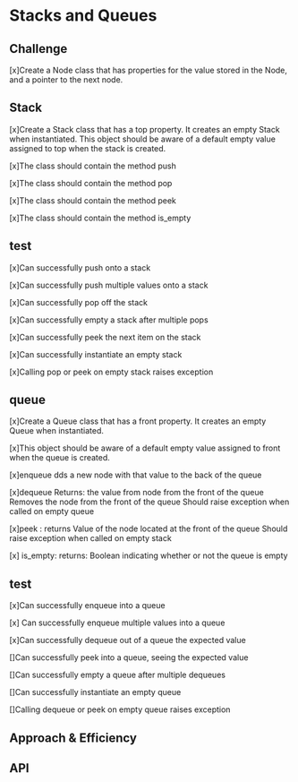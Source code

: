 
# Stacks and Queues
<!-- Short summary or background information -->
 

## Challenge
<!-- Description of the challenge -->
[x]Create a Node class that has properties for the value stored in the Node, and a pointer to the next node.

## Stack


[x]Create a Stack class that has a top property. It creates an empty Stack when instantiated.
This object should be aware of a default empty value assigned to top when the stack is created.

[x]The class should contain the method push

[x]The class should contain the method pop

[x]The class should contain the method peek

[x]The class should contain the method is_empty


## test ##
[x]Can successfully push onto a stack

[x]Can successfully push multiple values onto a stack

[x]Can successfully pop off the stack

[x]Can successfully empty a stack after multiple pops

[x]Can successfully peek the next item on the stack

[x]Can successfully instantiate an empty stack

[x]Calling pop or peek on empty stack raises exception


## queue

[x]Create a Queue class that has a front property. It creates an empty Queue when instantiated.

[x]This object should be aware of a default empty value assigned to front when the queue is created.

[x]enqueue dds a new node with that value to the back of the queue

[x]dequeue Returns: the value from node from the front of the queue Removes the node from the front of the queue
Should raise exception when called on empty queue

[x]peek : returns  Value of the node located at the front of the queue Should raise exception when called on empty stack

[x] is_empty: returns: Boolean indicating whether or not the queue is empty

## test ##


[x]Can successfully enqueue into a queue

[x] Can successfully enqueue multiple values into a queue

[x]Can successfully dequeue out of a queue the expected value

[]Can successfully peek into a queue, seeing the expected value

[]Can successfully empty a queue after multiple dequeues

[]Can successfully instantiate an empty queue

[]Calling dequeue or peek on empty queue raises exception


## Approach & Efficiency
<!-- What approach did you take? Why? What is the Big O space/time for this approach? -->

## API
<!-- Description of each method publicly available to your Stack and Queue-->





